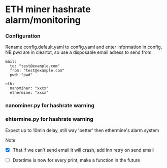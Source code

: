 # ETH miner hashrate alarm/monitoring

### Configuration
Rename config.default.yaml to config.yaml and enter information in config, NB pwd are in cleartxt, so use a disposable email adress to send from 

``` shell
mail:
  to: "test@example.com"
  from: "test@example.com"
  pwd: "pwd"

eth:
  nanominer: "xxxx"
  ethermine: "xxxx"
```

### nanominer.py for hashrate warning

### ehtermine.py for hashrate warning 
Expect up to 10min delay, still way 'better' then ethermine's alarm system

Note:
- [x] That if we can't send email it will crash, add inn retry on send email
- [ ] Datetime is now for every print, make a function in the future


